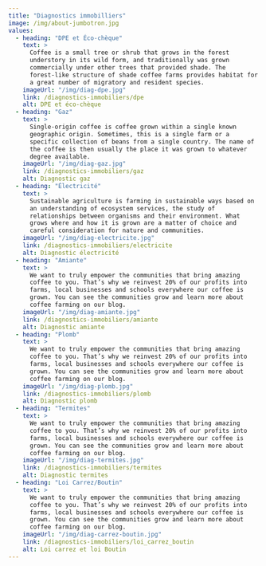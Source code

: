```yaml
---
title: "Diagnostics immobilliers"
image: /img/about-jumbotron.jpg
values:
  - heading: "DPE et Éco-chèque"
    text: >
      Coffee is a small tree or shrub that grows in the forest
      understory in its wild form, and traditionally was grown
      commercially under other trees that provided shade. The
      forest-like structure of shade coffee farms provides habitat for
      a great number of migratory and resident species.
    imageUrl: "/img/diag-dpe.jpg"
    link: /diagnostics-immobiliers/dpe
    alt: DPE et éco-chèque
  - heading: "Gaz"
    text: >
      Single-origin coffee is coffee grown within a single known
      geographic origin. Sometimes, this is a single farm or a
      specific collection of beans from a single country. The name of
      the coffee is then usually the place it was grown to whatever
      degree available.
    imageUrl: "/img/diag-gaz.jpg"
    link: /diagnostics-immobiliers/gaz
    alt: Diagnostic gaz
  - heading: "Électricité"
    text: >
      Sustainable agriculture is farming in sustainable ways based on
      an understanding of ecosystem services, the study of
      relationships between organisms and their environment. What
      grows where and how it is grown are a matter of choice and
      careful consideration for nature and communities.
    imageUrl: "/img/diag-electricite.jpg"
    link: /diagnostics-immobiliers/electricite
    alt: Diagnostic électricité
  - heading: "Amiante"
    text: >
      We want to truly empower the communities that bring amazing
      coffee to you. That’s why we reinvest 20% of our profits into
      farms, local businesses and schools everywhere our coffee is
      grown. You can see the communities grow and learn more about
      coffee farming on our blog.
    imageUrl: "/img/diag-amiante.jpg"
    link: /diagnostics-immobiliers/amiante
    alt: Diagnostic amiante
  - heading: "Plomb"
    text: >
      We want to truly empower the communities that bring amazing
      coffee to you. That’s why we reinvest 20% of our profits into
      farms, local businesses and schools everywhere our coffee is
      grown. You can see the communities grow and learn more about
      coffee farming on our blog.
    imageUrl: "/img/diag-plomb.jpg"
    link: /diagnostics-immobiliers/plomb
    alt: Diagnostic plomb
  - heading: "Termites"
    text: >
      We want to truly empower the communities that bring amazing
      coffee to you. That’s why we reinvest 20% of our profits into
      farms, local businesses and schools everywhere our coffee is
      grown. You can see the communities grow and learn more about
      coffee farming on our blog.
    imageUrl: "/img/diag-termites.jpg"
    link: /diagnostics-immobiliers/termites
    alt: Diagnostic termites
  - heading: "Loi Carrez/Boutin"
    text: >
      We want to truly empower the communities that bring amazing
      coffee to you. That’s why we reinvest 20% of our profits into
      farms, local businesses and schools everywhere our coffee is
      grown. You can see the communities grow and learn more about
      coffee farming on our blog.
    imageUrl: "/img/diag-carrez-boutin.jpg"
    link: /diagnostics-immobiliers/loi_carrez_boutin
    alt: Loi carrez et loi Boutin
---
```

